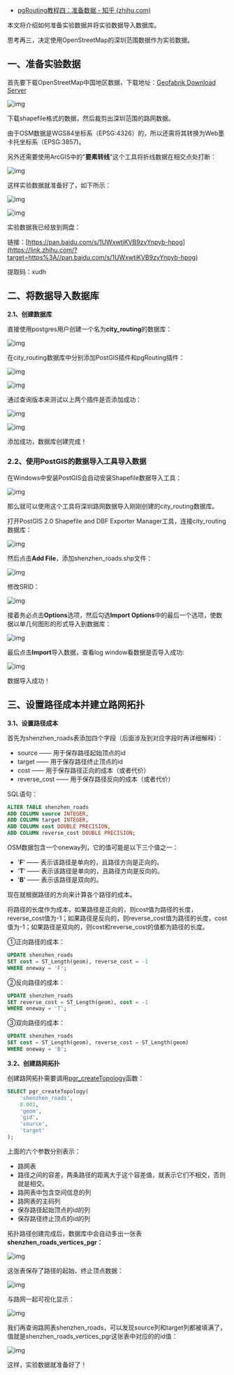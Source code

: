 - [pgRouting教程四：准备数据 - 知乎 (zhihu.com)](https://zhuanlan.zhihu.com/p/121602526)

本文将介绍如何准备实验数据并将实验数据导入数据库。

思考再三，决定使用OpenStreetMap的深圳范围数据作为实验数据。

## 一、准备实验数据

首先要下载OpenStreetMap中国地区数据，下载地址：[Geofabrik Download Server](https://link.zhihu.com/?target=http%3A//download.geofabrik.de/asia.html)

![img](https://pic1.zhimg.com/80/v2-a843dda072974a7543ad7656e964b174_720w.jpg)

下载shapefile格式的数据，然后裁剪出深圳范围的路网数据。

由于OSM数据是WGS84坐标系（EPSG:4326）的，所以还需将其转换为Web墨卡托坐标系（EPSG:3857)。

另外还需要使用ArcGIS中的"**要素转线**"这个工具将折线数据在相交点处打断：

![img](https://pic1.zhimg.com/80/v2-21e9ab333937883b0b5b9d8ca8ec2170_720w.png)

这样实验数据就准备好了，如下所示：

![img](https://pic3.zhimg.com/80/v2-5e99f883400376ccf7f9451d7af3989e_720w.jpg)

![img](https://pic2.zhimg.com/80/v2-6a90e31afd578d711178e12a04155a4d_720w.jpg)

实验数据我已经放到网盘：

链接：[https://pan.baidu.com/s/1UWxwtiKVB9zvYnpyb-hpog](https://link.zhihu.com/?target=https%3A//pan.baidu.com/s/1UWxwtiKVB9zvYnpyb-hpog)

提取码：xudh

## 二、将数据导入数据库

**2.1、创建数据库**

直接使用postgres用户创建一个名为**city_routing**的数据库：

![img](https://pic2.zhimg.com/80/v2-86a925c2ed53aed80470084b53a1dee9_720w.jpg)

在city_routing数据库中分别添加PostGIS插件和pgRouting插件：

![img](https://pic2.zhimg.com/80/v2-962f100542a5fe174e7808368718cd5d_720w.jpg)

![img](https://pic3.zhimg.com/80/v2-db2e21a8d67ba3853d234769b0ff7086_720w.jpg)

通过查询版本来测试以上两个插件是否添加成功：

![img](https://pic3.zhimg.com/80/v2-63d2c5095984ccc65383e631c75f704e_720w.png)

![img](https://pic2.zhimg.com/80/v2-9a5284db62499231189df50083099f41_720w.jpg)

添加成功，数据库创建完成！

### **2.2、使用PostGIS的数据导入工具导入数据**

在Windows中安装PostGIS会自动安装Shapefile数据导入工具：

![img](https://pic3.zhimg.com/80/v2-33086dbf59e6b2a0ed0182b53efcfbc2_720w.jpg)

那么就可以使用这个工具将深圳路网数据导入刚刚创建的city_routing数据库。

打开PostGIS 2.0 Shapefile and DBF Exporter Manager工具，连接city_routing数据库：

![img](https://pic1.zhimg.com/80/v2-3abaad504a28200e6802d40bfbec9c24_720w.jpg)

然后点击**Add File**，添加shenzhen_roads.shp文件：

![img](https://pic4.zhimg.com/80/v2-b8d921eb3c4746b2583441992d116267_720w.jpg)

修改SRID：

![img](https://pic3.zhimg.com/80/v2-59bdd86b6775a782b31d73df51f262a2_720w.jpg)

接着务必点击**Options**选项，然后勾选**Import Options**中的最后一个选项，使数据以单几何图形的形式导入到数据库：

![img](https://pic2.zhimg.com/80/v2-4992176953069dd83d70ee5de903be4d_720w.jpg)

最后点击**Import**导入数据，查看log window看数据是否导入成功:

![img](https://pic3.zhimg.com/80/v2-19c10bab8aa56de1eec90bca864cb98e_720w.jpg)

数据导入成功！

## 三、设置路径成本并建立路网拓扑

**3.1、设置路径成本**

首先为shenzhen_roads表添加四个字段（后面涉及到对应字段时再详细解释）：

- source —— 用于保存路径起始顶点的id
- target —— 用于保存路径终止顶点的id
- cost —— 用于保存路径正向的成本（或者代价）
- reverse_cost —— 用于保存路径反向的成本（或者代价）

SQL语句：

```sql
ALTER TABLE shenzhen_roads
ADD COLUMN source INTEGER,
ADD COLUMN target INTEGER,
ADD COLUMN cost DOUBLE PRECISION,
ADD COLUMN reverse_cost DOUBLE PRECISION;
```

OSM数据包含一个oneway列，它的值可能是以下三个值之一：

- '**F**' —— 表示该路径是单向的，且路径方向是正向的。
- '**T**' —— 表示该路径是单向的，且路径方向是反向的。
- '**B**' —— 表示该路径是双向的。

现在就根据路径的方向来计算各个路径的成本。

将路径的长度作为成本，如果路径是正向的，则cost值为路径的长度，reverse_cost值为-1；如果路径是反向的，则reverse_cost值为路径的长度，cost值为-1；如果路径是双向的，则cost和reverse_cost的值都为路径的长度。

①正向路径的成本：

```sql
UPDATE shenzhen_roads
SET cost = ST_Length(geom), reverse_cost = -1
WHERE oneway = 'F';
```

②反向路径的成本：

```sql
UPDATE shenzhen_roads
SET reverse_cost = ST_Length(geom), cost = -1
WHERE oneway = 'T';
```

③双向路径的成本：

```sql
UPDATE shenzhen_roads
SET cost = ST_Length(geom), reverse_cost = ST_Length(geom)
WHERE oneway = 'B';
```

**3.2、创建路网拓扑**

创建路网拓扑需要调用[pgr_createTopology](https://link.zhihu.com/?target=http%3A//docs.pgrouting.org/latest/en/pgr_createTopology.html)函数：

```sql
SELECT pgr_createTopology(
	'shenzhen_roads', 
	0.001,
	'geom',
	'gid',
	'source',
	'target'
); 
```

上面的六个参数分别表示：

- 路网表
- 路径之间的容差，两条路径的距离大于这个容差值，就表示它们不相交，否则就是相交。
- 路网表中包含空间信息的列
- 路网表的主码列
- 保存路径起始顶点的id的列
- 保存路径终止顶点的id的列

拓扑路径创建完成后，数据库中会自动多出一张表**shenzhen_roads_vertices_pgr：**

![img](https://pic3.zhimg.com/80/v2-47d2fdec42fb88b6230ab8c7d4277c22_720w.jpg)

这张表保存了路径的起始、终止顶点数据：

![img](https://pic4.zhimg.com/80/v2-0da6ffe906bebc5f7188574a36f23d67_720w.jpg)

与路网一起可视化显示：

![img](https://pic1.zhimg.com/80/v2-f3ae5a41204805a0098b1d9efd11ed40_720w.jpg)

我们再查询路网表shenzhen_roads，可以发现source列和target列都被填满了，值就是shenzhen_roads_vertices_pgr这张表中对应的的id值：

![img](https://pic2.zhimg.com/80/v2-3564b19da534d90fe0162830b3c25de1_720w.jpg)

这样，实验数据就准备好了！